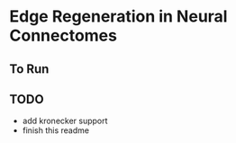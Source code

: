 # Edge Regeneration in Neural Connectomes

## To Run

## TODO
- add kronecker support 
- finish this readme